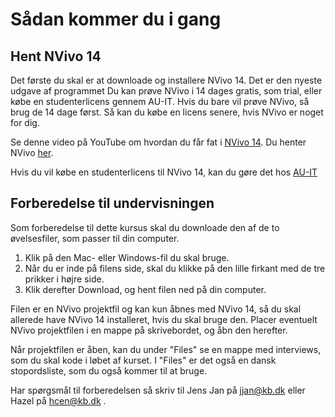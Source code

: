 # Sådan kommer du i gang

## Hent NVivo 14 
Det første du skal er at downloade og installere NVivo 14. Det er den nyeste udgave af programmet
Du kan prøve NVivo i 14 dages gratis, som trial, eller købe en studenterlicens gennem AU-IT. 
Hvis du bare vil prøve NVivo, så brug de 14 dage først. Så kan du købe en licens senere, hvis NVivo er noget for dig.  

Se denne video på YouTube om hvordan du får fat i [NVivo 14](https://youtu.be/Uwq9Mvm96Zw). Du henter NVivo [her](https://login.qsrinternational.com/qsruluruprod.onmicrosoft.com/B2C_1A_V2_SIGNUPORSIGNIN/oauth2/v2.0/authorize?client_id=2db1661d-739c-4e2a-a9c9-1a2ecca68241&nonce=defaultNonce&redirect_uri=https%3A%2F%2Fqsr-portal-bridge.mynvivo.com%2Flogin-callback&scope=https%3A%2F%2Fqsruluruprod.onmicrosoft.com%2F1ba28fe5-b706-43ca-aa8a-2dc67a096120%2Faccess_as_user%20openid%20profile%20offline_access&response_type=id_token%20token&option=signup&plt=1.1.1.1.0&_ga=2.4531504.2064332091.1688094305-1765010995.1677722015&is_free_trial=1.).  

Hvis du vil købe en studenterlicens til NVivo 14, kan du gøre det hos [AU-IT](https://studerende.au.dk/it-support/software/nvivo)

## Forberedelse til undervisningen
Som forberedelse til dette kursus skal du downloade den af de to øvelsesfiler, som passer til din computer.
1. Klik på den Mac- eller Windows-fil du skal bruge.
2. Når du er inde på filens side, skal du klikke på den lille firkant med de tre prikker i højre side.
3. Klik derefter Download, og hent filen ned på din computer.

Filen er en NVivo projektfil og kan kun åbnes med NVivo 14, så du skal allerede have NVivo 14 installeret, hvis du skal bruge den.
Placer eventuelt NVivo projektfilen i en mappe på skrivebordet, og åbn den herefter.

Når projektfilen er åben, kan du under "Files" se en mappe med interviews, som du skal kode i løbet af kurset. I "Files" er det også en dansk stopordsliste, som du også kommer til at bruge.

Har spørgsmål til forberedelsen så skriv til Jens Jan på jjan@kb.dk eller Hazel på hcen@kb.dk
.
